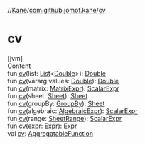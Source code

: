 //[Kane](../index.md)/[com.github.jomof.kane](index.md)/[cv](cv.md)



# cv  
[jvm]  
Content  
fun [cv](cv.md)(list: [List](https://kotlinlang.org/api/latest/jvm/stdlib/kotlin.collections/-list/index.html)<[Double](https://kotlinlang.org/api/latest/jvm/stdlib/kotlin/-double/index.html)>): [Double](https://kotlinlang.org/api/latest/jvm/stdlib/kotlin/-double/index.html)  
fun [cv](cv.md)(vararg values: [Double](https://kotlinlang.org/api/latest/jvm/stdlib/kotlin/-double/index.html)): [Double](https://kotlinlang.org/api/latest/jvm/stdlib/kotlin/-double/index.html)  
fun [cv](cv.md)(matrix: [MatrixExpr](-matrix-expr/index.md)): [ScalarExpr](-scalar-expr/index.md)  
fun [cv](cv.md)(sheet: [Sheet](../com.github.jomof.kane.impl.sheet/-sheet/index.md)): [Sheet](../com.github.jomof.kane.impl.sheet/-sheet/index.md)  
fun [cv](cv.md)(groupBy: [GroupBy](../com.github.jomof.kane.impl.sheet/-group-by/index.md)): [Sheet](../com.github.jomof.kane.impl.sheet/-sheet/index.md)  
fun [cv](cv.md)(algebraic: [AlgebraicExpr](-algebraic-expr/index.md)): [ScalarExpr](-scalar-expr/index.md)  
fun [cv](cv.md)(range: [SheetRange](../com.github.jomof.kane.impl.sheet/-sheet-range/index.md)): [ScalarExpr](-scalar-expr/index.md)  
fun [cv](cv.md)(expr: [Expr](-expr/index.md)): [Expr](-expr/index.md)  
val [cv](cv.md): [AggregatableFunction](../com.github.jomof.kane.impl.functions/-aggregatable-function/index.md)  




